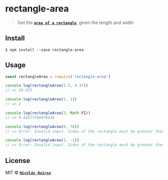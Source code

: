 # rectangle-area

> Get the **[`area of a rectangle`](https://en.wikipedia.org/wiki/Rectangle#Formulae)**, given the length and width


## Install

```
$ npm install --save rectangle-area
```


## Usage

```js
const rectangleArea = require('rectangle-area')

console.log(rectangleArea(2.5, 4.37))
// => 10.925

console.log(rectangleArea(1, 1))
// => 1

console.log(rectangleArea(3, Math.PI))
// => 9.42477796076938

console.log(rectangleArea(0, 78))
// => Error: Invalid input. Sides of the rectangle must be greater than 0

console.log(rectangleArea(1, -1))
// => Error: Invalid input. Sides of the rectangle must be greater than 0
```


## License

MIT © **[`Nicolás Quiroz`](https://nicolasquiroz.com)**
